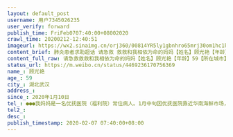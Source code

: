 ```yaml
---
layout: default_post
username: 用户7345026235
user_verify: forward
publish_time: FriFeb0707:40:00+08002020
crawl_time: 20200212-12:40:51
imageurl: https://wx2.sinaimg.cn/orj360/00814YR5ly1gbnhro65mrj30om1hc1kx.jpg,https://wx1.sinaimg.cn/orj360/00814YR5ly1gbnhrkeo5nj30o20wl75a.jpg
content_brief: 肺炎患者求助超话 请急救 救救和我相依为命的妈妈【姓名】顾光艳【年龄】59【所在城市】湖北武汉【目前所在地】武汉市发展大道187号武汉市优抚医院【患病时间】2020年1月10日【联系方式】●●●我妈妈是一名优抚医院（福利院）常住病人。1月中旬因优抚医院靠近华南海鲜市场，病区有病 ...全文
content_full_raw: 请急救救救和我相依为命的妈妈【姓名】顾光艳【年龄】59【所在城市】湖北武汉【目前所在地】武汉市发展大道187号武汉市优抚医院【患病时间】2020年1月10日【联系方式】●●●我妈妈是一名优抚医院（福利院）常住病人。1月中旬因优抚医院靠近华南海鲜市场，病区有病人确诊，医院说所有病人要进行隔离，一律不允许探视和转诊。但是优抚医院为精神类专科医院，没有呼吸科，也没有隔离条件，所有人员只能关在一起，也没有任何医疗器械、呼吸机和呼吸科医生。期间家属多次询问隔离情况，均回复正常，表明需要继续隔离一直到核酸检测，也不允许转到正规医院。2月4日打电话说我妈妈情况危重，已出现呼吸衰竭，但是他们不能帮忙转院，只是告知让我们家属想办法。可是目前外面医疗资源紧张，我们束手无策。医生说目前她本人CT呈现白肺，按照医生经验基本确诊，核酸测试已经在区卫健委帮助下做了两次，均为阴性。但医生也说我母亲目前病况危急，已经出现呼吸困难，属于病危，等不起。目前已知是优抚医院因没有隔离条件，交叉感染，众多病患感染死亡。希望相关部门及时介入，及时挽救我的母亲。
status_url: https://m.weibo.cn/status/4469236170756369
name_: 顾光艳
age_: 59
city_: 湖北武汉
address_: 
since_: 2020年1月10日
tel_: ●●●我妈妈是一名优抚医院（福利院）常住病人。1月中旬因优抚医院靠近华南海鲜市场，病区有病人确诊，医院说所有病人要进行隔离，一律不允许探视和转诊。但是优抚医院为精神类专科医院，没有呼吸科，也没有隔离条件，所有人员只能关在一起，也没有任何医疗器械、呼吸机和呼吸科医生。期间家属多次询问隔离情况，均回复正常，表明需要继续隔离一直到核酸检测，也不允许转到正规医院。2月4日打电话说我妈妈情况危重，已出现呼吸衰竭，但是他们不能帮忙转院，只是告知让我们家属想办法。可是目前外面医疗资源紧张，我们束手无策。医生说目前她本人CT呈现白肺，按照医生经验基本确诊，核酸测试已经在区卫健委帮助下做了两次，均为阴性。但医生也说我母亲目前病况危急，已经出现呼吸困难，属于病危，等不起。目前已知是优抚医院因没有隔离条件，交叉感染，众多病患感染死亡。希望相关部门及时介入，及时挽救我的母亲。
tel2_: 
desc_: 
publish_timestamp: 2020-02-07 07:40:00+08:00
---
```

